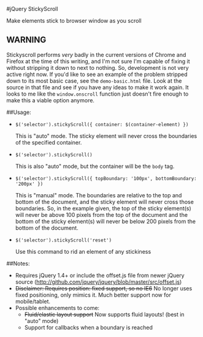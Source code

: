 #jQuery StickyScroll

Make elements stick to browser window as you scroll

## WARNING

Stickyscroll performs *very* badly in the current versions of Chrome and Firefox
at the time of this writing, and I'm not sure I'm capable of fixing it without
stripping it down to next to nothing. So, development is not very active right
now. If you'd like to see an example of the problem stripped down to its most
basic case, see the `demo-basic.html` file. Look at the source in that file and
see if you have any ideas to make it work again. It looks to me like the
`window.onscroll` function just doesn't fire enough to make this a viable option
anymore.


##Usage:
- `$('selector').stickyScroll({ container: $(container-element) })`

  This is "auto" mode. The sticky element will never cross the boundaries
  of the specified container.

- `$('selector').stickyScroll()`

  This is also "auto" mode, but the container will be the `body` tag.

- `$('selector').stickyScroll({ topBoundary: '100px', bottomBoundary: '200px' })`

  This is "manual" mode. The boundaries are relative to the top and bottom of
  the document, and the sticky element will never cross those boundaries. So,
  in the example given, the top of the sticky element(s) will never be above
  100 pixels from the top of the document and the bottom of the sticky
  element(s) will never be below 200 pixels from the bottom of the document.

- `$('selector').stickyScroll('reset')`

  Use this command to rid an element of any stickiness

##Notes:
- Requires jQuery 1.4+ or include the offset.js file from newer jQuery source (http://github.com/jquery/jquery/blob/master/src/offset.js)
- <del>Disclaimer: Requires position: fixed support, so no IE6</del> No longer uses fixed positioning, only mimics it. Much better support now for mobile/tablet.
- Possible enhancements to come: 
	- <del>Fluid/elastic layout support</del> Now supports fluid layouts! (best in "auto" mode)
	- Support for callbacks when a boundary is reached
